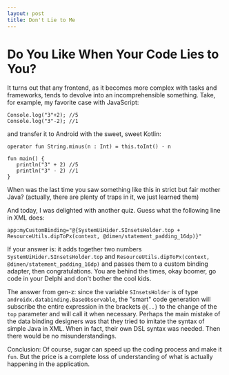 ```yaml
---
layout: post
title: Don't Lie to Me
---
```

# Do You Like When Your Code Lies to You?

It turns out that any frontend, as it becomes more complex with tasks and frameworks, tends to devolve into an incomprehensible something. 
Take, for example, my favorite case with JavaScript:
```
Console.log("3"+2); //5
Console.log("3"-2); //1
```
and transfer it to Android with the sweet, sweet Kotlin:

```
operator fun String.minus(n : Int) = this.toInt() - n
    
fun main() {
   println("3" + 2) //5
   println("3" - 2) //1
}
```
When was the last time you saw something like this in strict but fair mother Java? (actually, there are plenty of traps in it, we just learned them)

And today, I was delighted with another quiz. Guess what the following line in XML does:

```
app:myCustomBinding="@{SystemUiHider.SInsetsHolder.top + ResourceUtils.dipToPx(context, @dimen/statement_padding_16dp)}"
```
If your answer is: it adds together two numbers `SystemUiHider.SInsetsHolder.top` and `ResourceUtils.dipToPx(context, @dimen/statement_padding_16dp)` and 
passes them to a custom binding adapter, then congratulations. You are behind the times, okay boomer, go code in your Delphi and don't bother the cool kids.

The answer from gen-z: since the variable `SInsetsHolder` is of type `androidx.databinding.BaseObservable`, the "smart" code generation will subscribe the entire expression
in the brackets `@{..}` to the change of the `top` parameter and will call it when necessary. Perhaps the main mistake of the data binding designers
was that they tried to imitate the syntax of simple Java in XML. When in fact, their own DSL syntax was needed. Then there would be no misunderstandings.
  
  
Conclusion:
Of course, sugar can speed up the coding process and make it `fun`. But the price is a complete loss of understanding of what is actually happening in the application.






